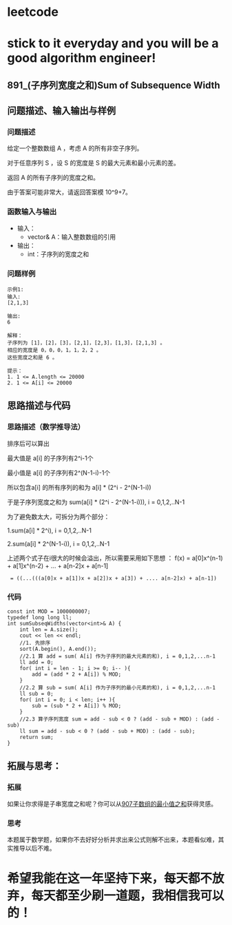 # leetcode
# stick to it everyday and you will be a good algorithm engineer!
## 891_(子序列宽度之和)Sum of Subsequence Width
## 问题描述、输入输出与样例

### 问题描述
给定一个整数数组 A ，考虑 A 的所有非空子序列。

对于任意序列 S ，设 S 的宽度是 S 的最大元素和最小元素的差。

返回 A 的所有子序列的宽度之和。

由于答案可能非常大，请返回答案模 10^9+7。


### 函数输入与输出

* 输入：
	* vector<int>& A：输入整数数组的引用
* 输出：
	* int：子序列的宽度之和
	
### 问题样例

	示例1:
	输入: 
	[2,1,3]
	  
	输出: 
	6
	
	解释：
	子序列为 [1]，[2]，[3]，[2,1]，[2,3]，[1,3]，[2,1,3] 。
	相应的宽度是 0，0，0，1，1，2，2 。
	这些宽度之和是 6 。
	
	提示：
	1. 1 <= A.length <= 20000
	2. 1 <= A[i] <= 20000
	
## 思路描述与代码	
### 思路描述（数学推导法）

排序后可以算出

最大值是 a[i] 的子序列有2^i-1个

最小值是 a[i] 的子序列有2^(N-1-i)-1个

所以包含a[i] 的所有序列的和为 a[i] * (2^i - 2^(N-1-i))

于是子序列宽度之和为 sum(a[i] * (2^i - 2^(N-1-i))), i = 0,1,2,..N-1

为了避免数太大，可拆分为两个部分：

1.sum(a[i] * 2^i), i = 0,1,2,..N-1

2.sum(a[i] * 2^(N-1-i)), i = 0,1,2,..N-1

上述两个式子在i很大的时候会溢出，所以需要采用如下思想
：
f(x) = a[0]x^(n-1) + a[1]x^(n-2) + ... + a[n-2]x + a[n-1]

	 = ((...(((a[0]x + a[1])x + a[2])x + a[3]) + .... a[n-2]x) + a[n-1])
	 
### 代码
	
	const int MOD = 1000000007;
    typedef long long ll;
    int sumSubseqWidths(vector<int>& A) {
        int len = A.size();
        cout << len << endl;
        //1. 先排序
        sort(A.begin(), A.end());
        //2.1 算 add = sum( A[i] 作为子序列的最大元素的和), i = 0,1,2,...n-1
        ll add = 0;
        for( int i = len - 1; i >= 0; i-- ){
            add = (add * 2 + A[i]) % MOD;
        }
        //2.2 算 sub = sum( A[i] 作为子序列的最小元素的和), i = 0,1,2,...n-1
        ll sub = 0;
        for( int i = 0; i < len; i++ ){
            sub = (sub * 2 + A[i]) % MOD;
        }
        //2.3 算子序列宽度 sum = add - sub < 0 ? (add - sub + MOD) : (add - sub)
        ll sum = add - sub < 0 ? (add - sub + MOD) : (add - sub);
        return sum;
    }
 
 
## 拓展与思考：
### 拓展
如果让你求得是子串宽度之和呢？你可以从[907子数组的最小值之和](https://leetcode-cn.com/contest/weekly-contest-102/problems/sum-of-subarray-minimums/)获得灵感。
### 思考
本题属于数学题，如果你不去好好分析并求出来公式则解不出来，本题看似难，其实推导以后不难。
	  
# 希望我能在这一年坚持下来，每天都不放弃，每天都至少刷一道题，我相信我可以的！
